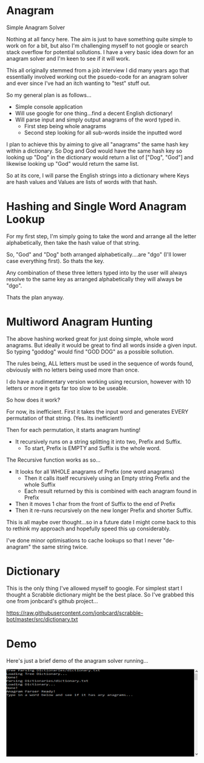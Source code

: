 # Anagram
Simple Anagram Solver

Nothing at all fancy here. The aim is just to have something quite simple to work on for a bit, but also I'm challenging myself to not google or search stack overflow for potential sollutions. I have a very basic idea down for an anagram solver and I'm keen to see if it will work.

This all originally stemmed from a job interview I did many years ago that essentially involved working out the psuedo-code for an anagram solver and ever since I've had an itch wanting to "test" stuff out.

So my general plan is as follows...

* Simple console application
* Will use google for one thing...find a decent English dictionary!
* Will parse input and simply output anagrams of the word typed in.
	* First step being whole anagrams
	* Second step looking for all sub-words inside the inputted word

I plan to achieve this by aiming to give all "anagrams" the same hash key within a dictionary. So Dog and God would have the same hash key so looking up "Dog" in the dictionary would return a list of ["Dog", "God"] and likewise looking up "God" would return the same list.

So at its core, I will parse the English strings into a dictionary where Keys are hash values and Values are lists of words with that hash.


# Hashing and Single Word Anagram Lookup

For my first step, I'm simply going to take the word and arrange all the letter alphabetically, then take the hash value of that string.

So, "God" and "Dog" both arranged alphabetically....are "dgo" (I'll lower case everything first). So thats the key.

Any combination of these three letters typed into by the user will always resolve to the same key as arranged alphabetically they will always be "dgo".

Thats the plan anyway.


# Multiword Anagram Hunting

The above hashing worked great for just doing simple, whole word anagrams. But ideally it would be great to find all words inside a given input. So typing "goddog" would find "GOD DOG" as a possible sollution.

The rules being, ALL letters must be used in the sequence of words found, obviously with no letters being used more than once.

I do have a rudimentary version working using recursion, however with 10 letters or more it gets far too slow to be useable.

So how does it work?

For now, its inefficient. First it takes the input word and generates EVERY permutation of that string. (Yes. Its inefficient!)

Then for each permutation, it starts anagram hunting!

* It recursively runs on a string splitting it into two, Prefix and Suffix.
	* To start, Prefix is EMPTY and Suffix is the whole word.

The Recursive function works as so...
* It looks for all WHOLE anagrams of Prefix (one word anagrams)
	* Then it calls itself recursively using an Empty string Prefix and the whole Suffix
	* Each result returned by this is combined with each anagram found in Prefix
* Then it moves 1 char from the front of Suffix to the end of Prefix
* Then it re-runs recursively on the new longer Prefix and shorter Suffix.


This is all maybe over thought...so in a future date I might come back to this to rethink my approach and hopefully speed this up considerably.

I've done minor optimisations to cache lookups so that I never "de-anagram" the same string twice.

# Dictionary

This is the only thing I've allowed myself to google. For simplest start I thought a Scrabble dictionary might be the best place. So I've grabbed this one from jonbcard's github project...

https://raw.githubusercontent.com/jonbcard/scrabble-bot/master/src/dictionary.txt

# Demo

Here's just a brief demo of the anagram solver running...

![Testing Anagrams](https://github.com/IainS1986/Anagram/blob/master/GIFs/Anagram.gif)
